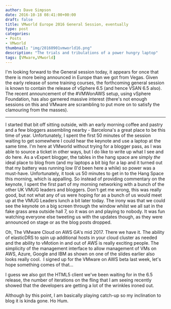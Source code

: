 ```yaml
---
author: Dave Simpson
date: 2016-10-18 08:41:00+00:00
draft: false
title: VMworld Europe 2016 General Session, eventually
type: post
categories:
- Posts
- VMworld
thumbnail: "img/20160901vmworld16.png"
description: "The trials and tribulations of a power hungry laptop"
tags: [VMware,VMworld]
---
```


I'm looking forward to the General session today, it appears for once that there is more being announced in Europe than we got from Vegas. Given the early release of some training courses, the forthcoming general session is known to contain the release of vSphere 6.5 (and hence VSAN 6.5 also). The recent announcement of the #VMWonAWS setup, using vSphere Foundation, has also garnered massive interest (there's not enough sessions on this and VMware are scrambling to put more on to satisfy the clamouring from the masses).  

----------  

I started that bit off sitting outside, with an early morning coffee and pastry and a few bloggers assembling nearby - Barcelona's a great place to be this time of year. Unfortunately, I spent the first 50 minutes of the session waiting to get somewhere I could hear the keynote and use a laptop at the same time. I'm here at VMworld without trying for a blogger pass, as I was able to source a ticket in other ways, but I do like to write up what I see and do here. As a vExpert blogger, the tables in the hang space are simply _the_ ideal place to blog from (and my laptops a bit big for a lap and it turned out that my battery was running low (I'd been here a while) so power was a must-have. Unfortunately, it took us 50 minutes to get in to the Hang Space this morning, which is appalling. So instead of providing commentary on the keynote, I spent the first part of my morning networking with a bunch of the other UK VMUG leaders and bloggers. Don't get me wrong, this was really good, but not what any of us were hoping for as a bunch of us would meet up at the VMUG Leaders lunch a bit later today. The irony was that we could see the keynote on a big screen through the window whilst we all sat in the fake grass area outside hall 7, so it was on and playing to nobody. It was fun watching everyone else tweeting us with the updates though, as they were announced on stage or as the blog posts dropped.  
  
Oh, The VMware Cloud on AWS GA's mid 2017. There we have it. The ability of elasticDRS to spin up additional hosts in your cloud cluster as needed and the ability to vMotion in and out of AWS is really exciting people. The simplicity of the management interface to allow management of VMs on AWS, Azure, Google and IBM as shown on one of the slides earlier also looks really cool.  I signed up for the VMware on AWS beta last week, let's hope something comes of that...  
  
I guess we also got the HTML5 client we've been waiting for in the 6.5 release, the number of iterations on the fling that I am seeing recently showed that the developers are getting a lot of the wrinkles ironed out.  
  
Although by this point, I am basically playing catch-up so my inclination to blog it is kinda gone. Ho Hum.
